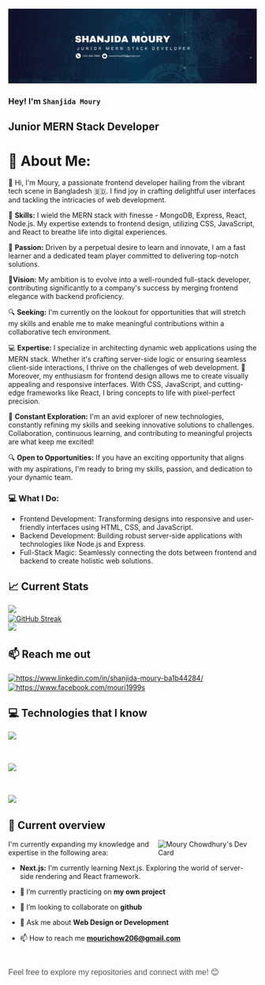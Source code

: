 ![Web Developer](https://github.com/Mouri199/mouri199/blob/main/Brown%20Wood%20Minimalist%20Profile%20LinkedIn%20Banner.png)
### Hey! I'm `Shanjida Moury`
## Junior MERN Stack Developer

# 💫 About Me:

👋 Hi, I'm Moury, a passionate frontend developer hailing from the vibrant tech scene in Bangladesh 🇧🇩. I find joy in crafting delightful user interfaces and tackling the intricacies of web development.

🌟 **Skills:** I wield the MERN stack with finesse - MongoDB, Express, React, Node.js. My expertise extends to frontend design, utilizing CSS, JavaScript, and React to breathe life into digital experiences.

🚀 **Passion:** Driven by a perpetual desire to learn and innovate, I am a fast learner and a dedicated team player committed to delivering top-notch solutions.

🚀**Vision:** My ambition is to evolve into a well-rounded full-stack developer, contributing significantly to a company's success by merging frontend elegance with backend proficiency.

🔍 **Seeking:** I'm currently on the lookout for opportunities that will stretch my skills and enable me to make meaningful contributions within a collaborative tech environment.

💻 **Expertise:** I specialize in architecting dynamic web applications using the MERN stack. Whether it's crafting server-side logic or ensuring seamless client-side interactions, I thrive on the challenges of web development.
🎨 Moreover, my enthusiasm for frontend design allows me to create visually appealing and responsive interfaces. With CSS, JavaScript, and cutting-edge frameworks like React, I bring concepts to life with pixel-perfect precision.

🌟 **Constant Exploration:** I'm an avid explorer of new technologies, constantly refining my skills and seeking innovative solutions to challenges. Collaboration, continuous learning, and contributing to meaningful projects are what keep me excited!

🔍 **Open to Opportunities:** If you have an exciting opportunity that aligns with my aspirations, I'm ready to bring my skills, passion, and dedication to your dynamic team.


### 💻 What I Do:

- Frontend Development: Transforming designs into responsive and user-friendly interfaces using HTML, CSS, and JavaScript.
- Backend Development: Building robust server-side applications with technologies like Node.js and Express.
- Full-Stack Magic: Seamlessly connecting the dots between frontend and backend to create holistic web solutions.


## :chart_with_upwards_trend: Current Stats

 <img src="https://github-readme-stats.vercel.app/api?username=mouri199&theme=react&hide_border=false&include_all_commits=true&count_private=true"><br/>
[![GitHub Streak](https://github-readme-streak-stats.herokuapp.com?user=mouri199&theme=prussian&hide_border=true)](https://git.io/streak-stats)
<br/>
<img src="https://github-readme-stats.vercel.app/api/top-langs/?username=mouri199&theme=react&hide_border=false&include_all_commits=true&count_private=true&layout=compact">


    

## :mailbox: Reach me out
<p align="left">
<a href="https://www.linkedin.com/in/shanjida-moury-ba1b44284/" target="blank"><img align="center" src="https://raw.githubusercontent.com/rahuldkjain/github-profile-readme-generator/master/src/images/icons/Social/linked-in-alt.svg" alt="https://www.linkedin.com/in/shanjida-moury-ba1b44284/" height="30" width="40" /></a>
<a href="https://www.facebook.com/mouri1999s" target="blank"><img align="center" src="https://raw.githubusercontent.com/rahuldkjain/github-profile-readme-generator/master/src/images/icons/Social/facebook.svg" alt="https://www.facebook.com/mouri1999s" height="30" width="40" /></a>

</p>

## :computer: Technologies that I know

<p align="left">

  <a href="https://skillicons.dev">
    <img src="https://skillicons.dev/icons?i=html,css,js,materialui,mongodb" />
  </a>

</p>
<br/>
<p align="left">

  <a href="https://skillicons.dev">
    <img src="https://skillicons.dev/icons?i=nodejs,react,tailwind,vite" />
  </a>

</p>
<br/>
<p align="left">

  <a href="https://skillicons.dev">
    <img src="https://skillicons.dev/icons?i=vscode,express,firebase,github,git," />
  </a>

</p>





## :eyes: Current overview

<div align="left">
  <a href="https://app.daily.dev/mouri199"><img align="right" src="https://api.daily.dev/devcards/67dac182b2eb475193767f600bb76c31.png?r=gr1" width="200" alt="Moury Chowdhury's Dev Card"/></a>
</div>
I'm currently expanding my knowledge and expertise in the following area:

- **Next.js:** I'm currently learning Next.js. Exploring the world of server-side rendering and React framework.

- 🔭 I’m currently practicing on **my own project**

- 👯 I’m looking to collaborate on **github**

- 💬 Ask me about **Web Design or Development**

- 📫 How to reach me **mourichow206@gmail.com**

<br/>

<span style="color: #555; font-family: 'Helvetica', sans-serif; font-size: 16px;">Feel free to explore my repositories and connect with me! 😊</span>


